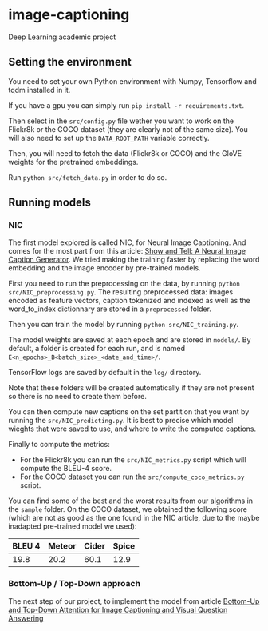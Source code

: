 # image-captioning
Deep Learning academic project

## Setting the environment

You need to set your own Python environment with Numpy, Tensorflow and tqdm installed in it.

If you have a gpu you can simply run `pip install -r requirements.txt`.

Then select in the `src/config.py` file wether you want to work on the Flickr8k or the COCO dataset (they are clearly not of the same size). You will also need to set up the `DATA_ROOT_PATH` variable correctly.

Then, you will need to fetch the data (Flickr8k or COCO) and the GloVE weights for the pretrained embeddings.

Run `python src/fetch_data.py` in order to do so.

## Running models

### NIC

The first model explored is called NIC, for Neural Image Captioning. And comes for the most part from this article: [Show and Tell: A Neural Image Caption Generator](https://www.cv-foundation.org/openaccess/content_cvpr_2015/papers/Vinyals_Show_and_Tell_2015_CVPR_paper.pdf). We tried making the training faster by replacing the word embedding and the image encoder by pre-trained models.

First you need to run the preprocessing on the data, by running `python src/NIC_preprocessing.py`. 
The resulting preprocessed data: images encoded as feature vectors, caption tokenized and indexed as well as the word_to_index dictionnary are stored in a `preprocessed` folder.

Then you can train the model by running `python src/NIC_training.py`.

The model weights are saved at each epoch and are stored in `models/`. By default, a folder is created for each run, and is named `E<n_epochs>_B<batch_size>_<date_and_time>/`.

TensorFlow logs are saved by default in the `log/` directory.

Note that these folders will be created automatically if they are not present so there is no need to create them before.

You can then compute new captions on the set partition that you want by running the `src/NIC_predicting.py`. It is best to precise which model wieghts that were saved to use, and where to write the computed captions.

Finally to compute the metrics:
* For the Flickr8k you can run the `src/NIC_metrics.py` script which will compute the BLEU-4 score.
* For the COCO dataset you can run the `src/compute_coco_metrics.py` script.

You can find some of the best and the worst results from our algorithms in the `sample` folder.
On the COCO dataset, we obtained the following score (which are not as good as the one found in the NIC article, due to the maybe inadapted pre-trained model we used):

BLEU 4 | Meteor | Cider | Spice
-------|--------|-------|-------
19.8 | 20.2 | 60.1 | 12.9


### Bottom-Up / Top-Down approach

The next step of our project, to implement the model from article [Bottom-Up and Top-Down Attention for Image Captioning and Visual Question Answering](https://openaccess.thecvf.com/content_cvpr_2018/papers/Anderson_Bottom-Up_and_Top-Down_CVPR_2018_paper.pdf)
